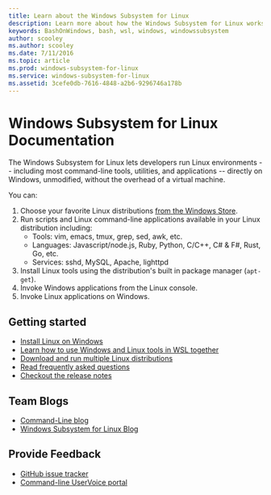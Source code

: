 ```yaml
---
title: Learn about the Windows Subsystem for Linux
description: Learn more about how the Windows Subsystem for Linux works.
keywords: BashOnWindows, bash, wsl, windows, windowssubsystem
author: scooley
ms.author: scooley
ms.date: 7/11/2016
ms.topic: article
ms.prod: windows-subsystem-for-linux
ms.service: windows-subsystem-for-linux
ms.assetid: 3cefe0db-7616-4848-a2b6-9296746a178b
---
```


# Windows Subsystem for Linux Documentation

The Windows Subsystem for Linux lets developers run Linux environments -- including most command-line tools, utilities, and applications -- directly on Windows, unmodified, without the overhead of a virtual machine.

You can:

1. Choose your favorite Linux distributions [from the Windows Store](https://aka.ms/wslstore).
1. Run scripts and Linux command-line applications available in your Linux distribution including:
    * Tools: vim, emacs, tmux, grep, sed, awk, etc.
    * Languages: Javascript/node.js, Ruby, Python, C/C++, C# & F#, Rust, Go, etc.
    * Services: sshd, MySQL, Apache, lighttpd
1. Install Linux tools using the distribution's built in package manager (`apt-get`).
1. Invoke Windows applications from the Linux console.
1. Invoke Linux applications on Windows.

## Getting started

* [Install Linux on Windows](install_guide.md)
* [Learn how to use Windows and Linux tools in WSL together](interop.md)
* [Download and run multiple Linux distributions](wsl-config.md)
* [Read frequently asked questions](faq.md)
* [Checkout the release notes](release-notes.md)

## Team Blogs
* [Command-Line blog](https://blogs.msdn.microsoft.com/commandline/)
* [Windows Subsystem for Linux Blog](https://blogs.msdn.microsoft.com/wsl/)

## Provide Feedback
* [GitHub issue tracker](https://github.com/Microsoft/BashOnWindows/issues)
* [Command-line UserVoice portal](https://wpdev.uservoice.com/forums/266908-command-prompt-console-bash-on-ubuntu-on-windo/category/161892-bash)
